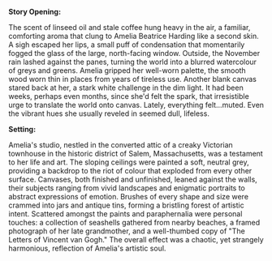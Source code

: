 **Story Opening:**

The scent of linseed oil and stale coffee hung heavy in the air, a familiar, comforting aroma that clung to Amelia Beatrice Harding like a second skin. A sigh escaped her lips, a small puff of condensation that momentarily fogged the glass of the large, north-facing window. Outside, the November rain lashed against the panes, turning the world into a blurred watercolour of greys and greens. Amelia gripped her well-worn palette, the smooth wood worn thin in places from years of tireless use. Another blank canvas stared back at her, a stark white challenge in the dim light. It had been weeks, perhaps even months, since she'd felt the spark, that irresistible urge to translate the world onto canvas. Lately, everything felt…muted. Even the vibrant hues she usually reveled in seemed dull, lifeless.

**Setting:**

Amelia's studio, nestled in the converted attic of a creaky Victorian townhouse in the historic district of Salem, Massachusetts, was a testament to her life and art. The sloping ceilings were painted a soft, neutral grey, providing a backdrop to the riot of colour that exploded from every other surface. Canvases, both finished and unfinished, leaned against the walls, their subjects ranging from vivid landscapes and enigmatic portraits to abstract expressions of emotion. Brushes of every shape and size were crammed into jars and antique tins, forming a bristling forest of artistic intent. Scattered amongst the paints and paraphernalia were personal touches: a collection of seashells gathered from nearby beaches, a framed photograph of her late grandmother, and a well-thumbed copy of "The Letters of Vincent van Gogh." The overall effect was a chaotic, yet strangely harmonious, reflection of Amelia's artistic soul.
